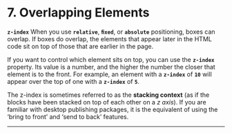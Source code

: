 # 7. Overlapping Elements

**`z-index`**
When you use **`relative`**, **`ﬁxed`**, or **`absolute`** positioning, boxes can overlap. If boxes do overlap, the elements that appear later in the HTML code sit on top of those that are earlier in the page.

If you want to control which element sits on top, you can use the **`z-index`** property. Its value is a number, and the higher the number the closer that element is to the front. For example, an element with a **`z-index`** of **`10`** will appear over the top of one with a **`z-index`** of **`5`**.

The z-index is sometimes referred to as the **stacking context** (as if the blocks have been stacked on top of each other on a *z axis*). If you are familiar with desktop publishing packages, it is the equivalent of using the ‘bring to front’ and ‘send to back’ features.

---
